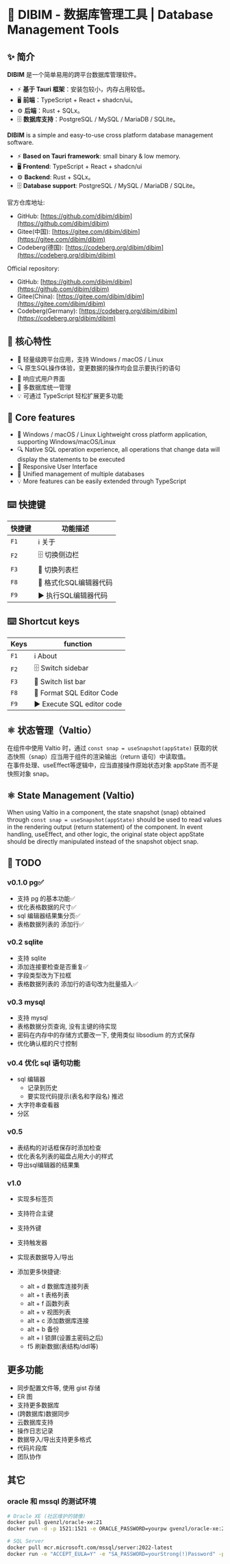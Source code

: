 # 🚀 DIBIM - 数据库管理工具 | Database Management Tools

## ✨ 简介

**DIBIM** 是一个简单易用的跨平台数据库管理软件。

- ⚡ **基于 Tauri 框架**：安装包较小，内存占用较低。
- 🖥️ **前端**：TypeScript + React + shadcn/ui。
- ⚙️ **后端**：Rust + SQLx。
- 🗄️ **数据库支持**：PostgreSQL / MySQL / MariaDB / SQLite。

**DIBIM** is a simple and easy-to-use cross platform database management software.

- ⚡ **Based on Tauri framework**: small binary & low memory.
- 🖥️ **Frontend**: TypeScript + React + shadcn/ui
- ⚙️ **Backend**: Rust + SQLx。
- 🗄️ **Database support**: PostgreSQL / MySQL / MariaDB / SQLite。

官方仓库地址:

- GitHub: [https://github.com/dibim/dibim](https://github.com/dibim/dibim)
- Gitee(中国): [https://gitee.com/dibim/dibim](https://gitee.com/dibim/dibim)
- Codeberg(德国): [https://codeberg.org/dibim/dibim](https://codeberg.org/dibim/dibim)

Official repository:

- GitHub: [https://github.com/dibim/dibim](https://github.com/dibim/dibim)
- Gitee(China): [https://gitee.com/dibim/dibim](https://gitee.com/dibim/dibim)
- Codeberg(Germany): [https://codeberg.org/dibim/dibim](https://codeberg.org/dibim/dibim)

## 🎯 核心特性

- 🚀 轻量级跨平台应用，支持 Windows / macOS / Linux
- 🔍 原生SQL操作体验，变更数据的操作均会显示要执行的语句
- 💅 响应式用户界面
- 🔄 多数据库统一管理
- 💡 可通过 TypeScript 轻松扩展更多功能

## 🎯 Core features

- 🚀 Windows / macOS / Linux Lightweight cross platform application, supporting Windows/macOS/Linux
- 🔍 Native SQL operation experience, all operations that change data will display the statements to be executed
- 💅 Responsive User Interface
- 🔄 Unified management of multiple databases
- 💡 More features can be easily extended through TypeScript

## ⌨️ 快捷键

| 快捷键        | 功能描述                     |
|--------------|----------------------------|
| `F1`         | ℹ️ 关于                     |
| `F2`         | 🗄️ 切换侧边栏               |
| `F3`         | 📜 切换列表栏               |
| `F8`         | 🧹 格式化SQL编辑器代码      |
| `F9`         | ▶️ 执行SQL编辑器代码        |

## ⌨️ Shortcut keys

| Keys       |  function                    |
|--------------|----------------------------|
| `F1`         | ℹ️ About                    |
| `F2`         | 🗄️ Switch sidebar               |
| `F3`         | 📜 Switch list bar               |
| `F8`         | 🧹 Format SQL Editor Code      |
| `F9`         | ▶️ Execute SQL editor code        |

## ⚛️ 状态管理（Valtio）

在组件中使用 Valtio 时，通过 `const snap = useSnapshot(appState)` 获取的状态快照（snap）应当用于组件的渲染输出（return 语句）中读取值。  
在事件处理、useEffect等逻辑中，应当直接操作原始状态对象 appState 而不是快照对象 snap。

## ⚛️ State Management (Valtio)

When using Valtio in a component, the state snapshot (snap) obtained through `const snap = useSnapshot(appState)` should be used to read values in the rendering output (return statement) of the component.
In event handling, useEffect, and other logic, the original state object appState should be directly manipulated instead of the snapshot object snap.

## 📝 TODO

### v0.1.0 pg✅

- 支持 pg 的基本功能✅
- 优化表格数据的尺寸✅
- sql 编辑器结果集分页✅
- 表格数据列表的 添加行✅
  
### v0.2 sqlite

- 支持 sqlite
- 添加连接要检查是否重复✅
- 字段类型改为下拉框
- 表格数据列表的 添加行的语句改为批量插入✅

### v0.3 mysql

- 支持 mysql
- 表格数据分页查询, 没有主键的待实现
- 密码在内存中的存储方式要改一下, 使用类似 libsodium 的方式保存  
- 优化确认框的尺寸控制

### v0.4 优化 sql 语句功能

- sql 编辑器
  - 记录到历史
  - 要实现代码提示(表名和字段名) 推迟
- 大字符串查看器
- 分区  

### v0.5

- 表结构的对话框保存时添加检查
- 优化表名列表的磁盘占用大小的样式
- 导出sql编辑器的结果集

### v1.0

- 实现多标签页
- 支持符合主键
- 支持外键
- 支持触发器
- 实现表数据导入/导出
- 添加更多快捷键:

  - alt + d 数据库连接列表
  - alt + t 表格列表
  - alt + f 函数列表
  - alt + v 视图列表
  - alt + c 添加数据库连接
  - alt + b 备份
  - alt + l 锁屏(设置主密码之后)  
  - f5 刷新数据(表结构/ddl等)

## 更多功能

- 同步配置文件等, 使用 gist 存储
- ER 图
- 支持更多数据库
- (跨数据库)数据同步
- 云数据库支持
- 操作日志记录
- 数据导入/导出支持更多格式
- 代码片段库
- 团队协作
  
## 其它

### oracle 和 mssql 的测试环境

```sh
# Oracle XE (社区维护的镜像)
docker pull gvenzl/oracle-xe:21
docker run -d -p 1521:1521 -e ORACLE_PASSWORD=yourpw gvenzl/oracle-xe:21

# SQL Server
docker pull mcr.microsoft.com/mssql/server:2022-latest
docker run -e "ACCEPT_EULA=Y" -e "SA_PASSWORD=yourStrong(!)Password" -p 1433:1433 -d mcr.microsoft.com/mssql/server:2022-latest
```
